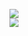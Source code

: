 [![](https://img.shields.io/badge/Made%20With-Github%20Spray-lightgrey.svg?style=for-the-badge&logo=github)](https://github.com/Annihil/github-spray#27823)  
[![](https://i.imgur.com/2DrTn0Z.gif)](https://github.com/Annihil/github-spray)